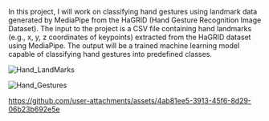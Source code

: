 In this project, I will work on classifying hand gestures using landmark data generated by MediaPipe from the HaGRID (Hand Gesture Recognition Image Dataset).
The input to the project is a CSV file containing hand landmarks (e.g., x, y, z coordinates of keypoints) extracted from the HaGRID dataset using MediaPipe. 
The output will be a trained machine learning model capable of classifying hand gestures into predefined classes.

![Hand_LandMarks](https://github.com/user-attachments/assets/88ec92aa-9b54-44a3-9ac7-d0f0b1f345db)

![Hand_Gestures](https://github.com/user-attachments/assets/1b8996f6-d9be-40b1-b243-3c02fb75d002)

https://github.com/user-attachments/assets/4ab81ee5-3913-45f6-8d29-06b23b692e5e


